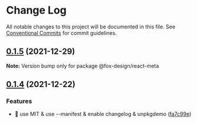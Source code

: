 # Change Log

All notable changes to this project will be documented in this file.
See [Conventional Commits](https://conventionalcommits.org) for commit guidelines.

## [0.1.5](https://github.com/foxfamily/foxpage-component-react/compare/@fox-design/react-meta@0.1.4...@fox-design/react-meta@0.1.5) (2021-12-29)

**Note:** Version bump only for package @fox-design/react-meta





## [0.1.4](https://github.com/foxfamily/foxpage-component-react/compare/@fox-design/react-meta@0.1.3...@fox-design/react-meta@0.1.4) (2021-12-22)


### Features

* 🎸 use MIT & use --manifest & enable changelog & unpkgdemo ([fa7c99e](https://github.com/foxfamily/foxpage-component-react/commit/fa7c99ee497cb0a84aacaa8d97fa57c5a231d9fe))
